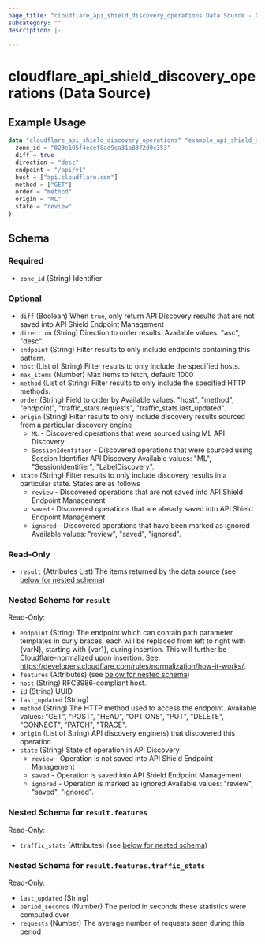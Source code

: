 ```yaml
---
page_title: "cloudflare_api_shield_discovery_operations Data Source - Cloudflare"
subcategory: ""
description: |-
  
---
```


# cloudflare_api_shield_discovery_operations (Data Source)



## Example Usage

```terraform
data "cloudflare_api_shield_discovery_operations" "example_api_shield_discovery_operations" {
  zone_id = "023e105f4ecef8ad9ca31a8372d0c353"
  diff = true
  direction = "desc"
  endpoint = "/api/v1"
  host = ["api.cloudflare.com"]
  method = ["GET"]
  order = "method"
  origin = "ML"
  state = "review"
}
```

<!-- schema generated by tfplugindocs -->
## Schema

### Required

- `zone_id` (String) Identifier

### Optional

- `diff` (Boolean) When `true`, only return API Discovery results that are not saved into API Shield Endpoint Management
- `direction` (String) Direction to order results.
Available values: "asc", "desc".
- `endpoint` (String) Filter results to only include endpoints containing this pattern.
- `host` (List of String) Filter results to only include the specified hosts.
- `max_items` (Number) Max items to fetch, default: 1000
- `method` (List of String) Filter results to only include the specified HTTP methods.
- `order` (String) Field to order by
Available values: "host", "method", "endpoint", "traffic_stats.requests", "traffic_stats.last_updated".
- `origin` (String) Filter results to only include discovery results sourced from a particular discovery engine
  * `ML` - Discovered operations that were sourced using ML API Discovery
  * `SessionIdentifier` - Discovered operations that were sourced using Session Identifier API Discovery
Available values: "ML", "SessionIdentifier", "LabelDiscovery".
- `state` (String) Filter results to only include discovery results in a particular state. States are as follows
  * `review` - Discovered operations that are not saved into API Shield Endpoint Management
  * `saved` - Discovered operations that are already saved into API Shield Endpoint Management
  * `ignored` - Discovered operations that have been marked as ignored
Available values: "review", "saved", "ignored".

### Read-Only

- `result` (Attributes List) The items returned by the data source (see [below for nested schema](#nestedatt--result))

<a id="nestedatt--result"></a>
### Nested Schema for `result`

Read-Only:

- `endpoint` (String) The endpoint which can contain path parameter templates in curly braces, each will be replaced from left to right with {varN}, starting with {var1}, during insertion. This will further be Cloudflare-normalized upon insertion. See: https://developers.cloudflare.com/rules/normalization/how-it-works/.
- `features` (Attributes) (see [below for nested schema](#nestedatt--result--features))
- `host` (String) RFC3986-compliant host.
- `id` (String) UUID
- `last_updated` (String)
- `method` (String) The HTTP method used to access the endpoint.
Available values: "GET", "POST", "HEAD", "OPTIONS", "PUT", "DELETE", "CONNECT", "PATCH", "TRACE".
- `origin` (List of String) API discovery engine(s) that discovered this operation
- `state` (String) State of operation in API Discovery
  * `review` - Operation is not saved into API Shield Endpoint Management
  * `saved` - Operation is saved into API Shield Endpoint Management
  * `ignored` - Operation is marked as ignored
Available values: "review", "saved", "ignored".

<a id="nestedatt--result--features"></a>
### Nested Schema for `result.features`

Read-Only:

- `traffic_stats` (Attributes) (see [below for nested schema](#nestedatt--result--features--traffic_stats))

<a id="nestedatt--result--features--traffic_stats"></a>
### Nested Schema for `result.features.traffic_stats`

Read-Only:

- `last_updated` (String)
- `period_seconds` (Number) The period in seconds these statistics were computed over
- `requests` (Number) The average number of requests seen during this period



